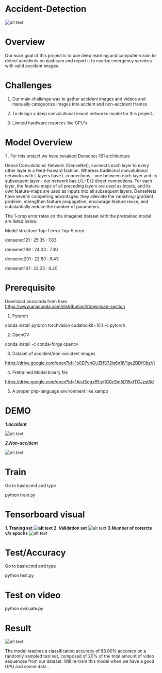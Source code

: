 # Accident-Detection

![alt text](https://raw.githubusercontent.com/manojpawarsj12/accident-detection/master/htdocs/1.png)
# Overview 
Our main goal of this project is to use deep learning and computer vision to detect accidents on dashcam and report it to nearby emergency services with valid accident images.


# Challenges 
1. Our main challenge was to gather accident images and videos and manually categuorize images into accient and non-accident frames

2. To design a deep convolutional neural networks model for this project.

3. Limited hardware resorces like GPU's.


# Model Overview
1 . For this project we have tweaked Densenet-161 architecture

Dense Convolutional Network (DenseNet), connects each layer to every other layer in a feed-forward fashion. Whereas traditional convolutional networks with L layers have L connections - one between each layer and its subsequent layer - our network has L(L+1)/2 direct connections. For each layer, the feature-maps of all preceding layers are used as inputs, and its own feature-maps are used as inputs into all subsequent layers. DenseNets have several compelling advantages: they alleviate the vanishing-gradient problem, strengthen feature propagation, encourage feature reuse, and substantially reduce the number of parameters.

The 1-crop error rates on the imagenet dataset with the pretrained model are listed below.

Model structure    Top-1 error    Top-5 error

densenet121  :  25.35   : 7.83

densenet169  :  24.00   : 7.00

densenet201  :  22.80   : 6.43

densenet161  :  22.35   : 6.20



# Prerequisite 

Download anaconda from here https://www.anaconda.com/distribution/#download-section

1. Pytorch

conda install pytorch torchvision cudatoolkit=10.1 -c pytorch

2. OpenCV

conda install -c conda-forge opencv

3. Dataset of accident/non-accident images 

https://drive.google.com/open?id=1o0D7vnGUZHS72is6n1jV1ge2BDfObzVi

4. Pretrained Model binary file

https://drive.google.com/open?id=1AnJSogx65iyfIG0cSm5D15xfTGJzst8d

5. A proper php-language environment like xampp 

# DEMO

***1.accident***

![alt text](https://raw.githubusercontent.com/manojpawarsj12/accident-detection/master/assets/5.gif)

***2.Non-accident***

![alt text](https://raw.githubusercontent.com/manojpawarsj12/accident-detection/master/assets/6.gif)


# Train 

Go to bash/cmd and type

python train.py

# Tensorboard visual 
**1. Traning set 
![alt text](https://raw.githubusercontent.com/manojpawarsj12/accident-detection/master/assets/4.png)
2. Validation set**
![alt text](https://raw.githubusercontent.com/manojpawarsj12/accident-detection/master/assets/2.png)
**3.Number of corercts v/s epochs**
![alt text](https://raw.githubusercontent.com/manojpawarsj12/accident-detection/master/assets/3.png)
# Test/Accuracy

Go to bash/cmd and type

python test.py

# Test on video

python evaluate.py


# Result

![alt text](https://raw.githubusercontent.com/manojpawarsj12/accident-detection/master/assets/1.png)

The model reaches a classification accuracy of 86.00% accuracy on a randomly sampled test set, composed of 20% of the total amount of video sequences from our dataset. Will re-train this model when we have a good GPU and somre data .
